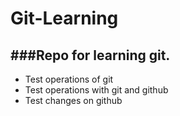 Git-Learning
============

###Repo for learning git.
---
* Test operations of git
* Test operations with git and github
* Test changes on github

